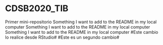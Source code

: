 # CDSB2020_TIB
Primer mini-repositorio
Something I want to add to the README in my local computer
Something I want to add to the README in my local computer
Something I want to add to the README in my local computer
#Este cambio lo realice desde RStudio#
#Este es un segundo cambio#